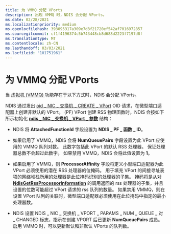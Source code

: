 ```yaml
---
title: 为 VMMQ 分配 VPorts
description: 出现 VMMQ 时，NDIS 会分配 VPorts。
ms.date: 02/28/2021
ms.localizationpriority: medium
ms.openlocfilehash: 393095317a309e7d3f21720ef542af7016972857
ms.sourcegitcommit: cf1f4196374c5b743448cb8d688d2223f7197d8f
ms.translationtype: MT
ms.contentlocale: zh-CN
ms.lasthandoff: 03/03/2021
ms.locfileid: "101751961"
---
```

# <a name="allocating-vports-for-vmmq"></a>为 VMMQ 分配 VPorts

当 [虚拟机 (VMMQ) ](overview-of-virtual-machine-multiple-queues.md) 功能存在于以下方式时，NDIS 会分配 VPorts。

NDIS 通过发出 [oid \_ NIC \_ 交换机 \_ CREATE \_ VPort](oid-nic-switch-create-vport.md) OID 请求，在微型端口适配器上创建非默认的 VPort。  (PF) VPort 创建 RSS 物理函数时，NDIS 会按如下所示初始化 [**ndis \_ NIC \_ 交换机 \_ VPort \_ 参数**](/windows-hardware/drivers/ddi/ntddndis/ns-ntddndis-_ndis_nic_switch_vport_parameters) 结构：

- NDIS 将 **AttachedFunctionId** 字段设置为 **NDIS \_ PF \_ 函数 \_ ID**。

- 如果启用了 VMMQ，NDIS 会将 **NumQueuePairs** 字段设置为此 VPort 应使用的 VMMQ 队列对数。 此数字包括此 VPort 的默认 RSS 处理器。 保证处理器总数不会超过此数字。 如果禁用 VMMQ，NDIS 会将此值设置为 **1**。

- 如果启用了 VMMQ，则 **ProcessorAffinity** 字段将定义小型端口适配器为此 VPort 必须使用的潜在 RSS 处理器的位掩码。 用于填充 VPort 的间接寻址表项的网络堆栈所用的处理器是此位掩码识别的处理器的子集。 掩码将是从对 [**NdisGetRssProcessorInformation**](/windows-hardware/drivers/ddi/ndis/nf-ndis-ndisgetrssprocessorinformation) 的调用返回的 rss 处理器的子集，并且设置的位数可能超过 VPort 请求的 rss 队列的数量。 如果禁用 VMMQ，则在设置 VPort 队列的关联时，微型端口适配器必须使用在此位掩码中指定的最小处理器数。

- NDIS 设置 NDIS \_ NIC \_ 交换机 \_ VPORT \_ PARAMS \_ NUM \_ QUEUE \_ 对 \_ CHANGED 标志，指示在创建 VPORT 后已更新 **NumQueuePairs** 成员。 启用 VMMQ 时，可以更新默认和非默认 VPorts 的队列数。 